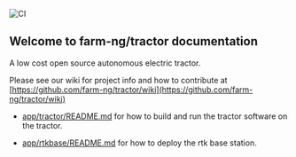 ![CI](https://github.com/farm-ng/tractor/workflows/CI/badge.svg)

## Welcome to farm-ng/tractor documentation

A low cost open source autonomous electric tractor.

Please see our wiki for project info and how to contribute at [https://github.com/farm-ng/tractor/wiki](https://github.com/farm-ng/tractor/wiki)

* [app/tractor/README.md](app/tractor/README.md) for how to build and run the tractor software on the tractor.

* [app/rtkbase/README.md](app/rtkbase/README.md) for how to deploy the rtk base station.

